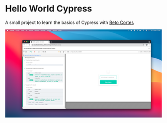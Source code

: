 # Hello World Cypress

A small project to learn the basics of Cypress with [Beto Cortes](https://twitter.com/whoIsBeto_)

![Screenshot of our test in cypress](./cypress-screenshot.png)
